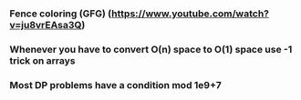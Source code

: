 
### Fence coloring (GFG) (https://www.youtube.com/watch?v=ju8vrEAsa3Q)

### Whenever you have to convert O(n) space to O(1) space use -1 trick on arrays

### Most DP problems have a condition mod 1e9+7
